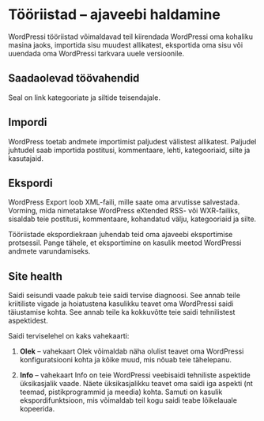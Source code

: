 # Tööriistad – ajaveebi haldamine

WordPressi tööriistad võimaldavad teil kiirendada WordPressi oma kohaliku masina jaoks, importida sisu muudest allikatest, eksportida oma sisu või uuendada oma WordPressi tarkvara uuele versioonile.

## Saadaolevad töövahendid

Seal on link kategooriate ja siltide teisendajale.

## Impordi

WordPress toetab andmete importimist paljudest välistest allikatest. Paljudel juhtudel saab importida postitusi, kommentaare, lehti, kategooriaid, silte ja kasutajaid.

## Ekspordi

WordPress Export loob XML-faili, mille saate oma arvutisse salvestada. Vorming, mida nimetatakse WordPress eXtended RSS- või WXR-failiks, sisaldab teie postitusi, kommentaare, kohandatud välju, kategooriaid ja silte.

Tööriistade ekspordiekraan juhendab teid oma ajaveebi eksportimise protsessil. Pange tähele, et eksportimine on kasulik meetod WordPressi andmete varundamiseks.

## Site health

Saidi seisundi vaade pakub teie saidi tervise diagnoosi. See annab teile kriitiliste vigade ja hoiatustena kasulikku teavet oma WordPressi saidi täiustamise kohta. See annab teile ka kokkuvõtte teie saidi tehnilistest aspektidest.

Saidi terviselehel on kaks vahekaarti:

1. **Olek** – vahekaart Olek võimaldab näha olulist teavet oma WordPressi konfiguratsiooni kohta ja kõike muud, mis nõuab teie tähelepanu.

2. **Info** – vahekaart Info on teie WordPressi veebisaidi tehniliste aspektide üksikasjalik vaade. Näete üksikasjalikku teavet oma saidi iga aspekti (nt teemad, pistikprogrammid ja meedia) kohta. Samuti on kasulik ekspordifunktsioon, mis võimaldab teil kogu saidi teabe lõikelauale kopeerida.